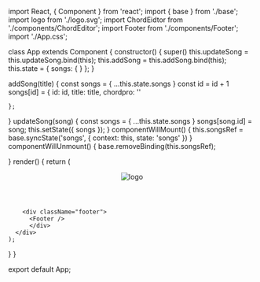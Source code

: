 import React, { Component } from 'react';
import { base } from './base';
import logo from './logo.svg';
import ChordEidtor from './components/ChordEditor';
import Footer from './components/Footer';
import './App.css';

class App extends Component {
  constructor() {
    super()
    this.updateSong = this.updateSong.bind(this);
    this.addSong = this.addSong.bind(this);
    this.state = {
      songs: { }
    };
  }

  addSong(title) {
    const songs = { ...this.state.songs }
    const id = id + 1
    songs[id]  = {
      id: id,
      title: title,
      chordpro: ''

    };

  }
  updateSong(song) {
   const songs = { ...this.state.songs }
      songs[song.id] = song;
    this.setState({ songs });
    }
  componentWillMount() {
   this.songsRef = base.syncState('songs', {
     context: this,
     state: 'songs'
    })
  }
  componentWillUnmount() {
    base.removeBinding(this.songsRef);

  }
  render() {
    return (
      <div className="App wrapper">
        <header className="App-header">
          <img src={logo} className="App-logo" alt="logo" />
          </header>
          <div className="workspace">
          <ChordEidtor />
          </div>


        <div className="footer">
          <Footer />
          </div>
      </div>
    );
  }
}

export default App;
